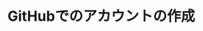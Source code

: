 # GitHubでのアカウントの作成

<script>
location.href = "https://docs.github.com/ja/get-started/quickstart/creating-an-account-on-github";
</script>
